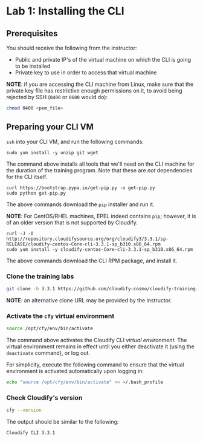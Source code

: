 # Lab 1: Installing the CLI

## Prerequisites

You should receive the following from the instructor:

* Public and private IP's of the virtual machine on which the CLI is going to be installed
* Private key to use in order to access that virtual machine

**NOTE**: if you are accessing the CLI machine from Linux, make sure that the private key file has restrictive enough permissions on it, to avoid being rejected by SSH (`0400` or `0600` would do):

```bash
chmod 0400 <pem_file>
```

## Preparing your CLI VM

`ssh` into your CLI VM, and run the following commands:

`sudo yum install -y unzip git wget`

The command above installs all tools that we'll need on the CLI machine for the duration of the training program. Note that these are *not* dependencies for the CLI itself.

```
curl https://bootstrap.pypa.io/get-pip.py -o get-pip.py
sudo python get-pip.py
```

The above commands download the `pip` installer and run it.

**NOTE**: For CentOS/RHEL machines, EPEL indeed contains `pip`; however, it is of an older version that is not supported by Cloudify.

```
curl -J -O http://repository.cloudifysource.org/org/cloudify3/3.3.1/sp-RELEASE/cloudify-centos-Core-cli-3.3.1-sp_b310.x86_64.rpm
sudo yum install -y cloudify-centos-Core-cli-3.3.1-sp_b310.x86_64.rpm
```

The above commands download the CLI RPM package, and install it.

### Clone the training labs

```bash
git clone -b 3.3.1 https://github.com/cloudify-cosmo/cloudify-training-labs
```

**NOTE**: an alternative clone URL may be provided by the instructor.

### Activate the `cfy` virtual environment

```bash
source /opt/cfy/env/bin/activate
```

The command above activates the Cloudify CLI *virtual environment*. The virtual environment remains in effect until you either deactivate it (using the `deactivate` command), or log out.

For simplicity, execute the following command to ensure that the virtual environment is activated automatically upon logging in:

```bash
echo "source /opt/cfy/env/bin/activate" >> ~/.bash_profile
```

### Check Cloudify's version

```bash
cfy --version
```

The output should be similar to the following:

```
Cloudify CLI 3.3.1
```

